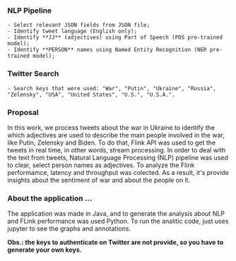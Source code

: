 ### NLP Pipeline
    - Select relevant JSON fields from JSON file;
    - Identify tweet language (English only);
    - Identify **JJ** (adjectives) using Part of Speech (POS pre-trained model);
    - Identify **PERSON** names using Named Entity Recognition (NER pre-trained model);

### Twitter Search
    - Search keys that were used: "War", "Putin", "Ukraine", "Russia", "Zelensky", "USA", "United States", "U.S.", "U.S.A.".

### Proposal 

In this work, we process tweets about the war in Ukraine to identify the which adjectives are used to describe the main people involved in the war, like Putin, Zelensky and Biden.
To do that, Flink API was used to get the tweets in real time, in other words, stream processing.
In order to deal with the text from tweets, Natural Language Processing (NLP) pipeline was used to clear, select person names as adjectives.
To analyze the Flink performamce, latency and throughput was colected.
As a result, it's provide insights about the sentiment of war and about the people on it.

### About the application ...

The application was made in Java, and to generate the analysis about NLP and FLink performance was used Python.
To run the analitic code, just uses jupyter to see the graphs and annotations.

<strong>Obs.: the keys to authenticate on Twitter are not provide, so you have to generate your own keys. </strong>
